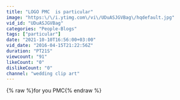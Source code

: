 ```yaml
---
title: "LOGO PMC  is particular"
image: "https:\/\/i.ytimg.com\/vi\/UDuASJGVBag\/hqdefault.jpg"
vid_id: "UDuASJGVBag"
categories: "People-Blogs"
tags: ["particular"]
date: "2021-10-10T16:56:00+03:00"
vid_date: "2016-04-15T21:22:56Z"
duration: "PT21S"
viewcount: "91"
likeCount: "0"
dislikeCount: "0"
channel: "wedding clip art"
---
```

{% raw %}for you PMC{% endraw %}
